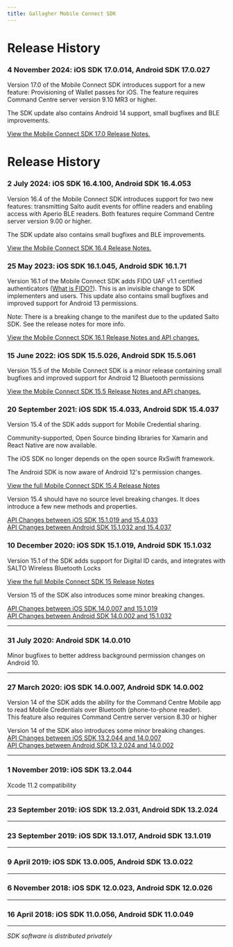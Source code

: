 ```yaml
---
title: Gallagher Mobile Connect SDK
---
```


# Release History

### 4 November 2024: iOS SDK **17.0.014**, Android SDK **17.0.027**

Version 17.0 of the Mobile Connect SDK introduces support for a new feature: Provisioning of Wallet passes for iOS. The feature requires Command Centre server version 9.10 MR3 or higher.

The SDK update also contains Android 14 support, small bugfixes and BLE improvements.

<a href="Mobile Connect SDK 17.0 Release Notes.html">View the Mobile Connect SDK 17.0 Release Notes.</a>

# Release History

### 2 July 2024: iOS SDK **16.4.100**, Android SDK **16.4.053**

Version 16.4 of the Mobile Connect SDK introduces support for two new features: transmitting Salto audit events for offline readers and enabling access with Aperio BLE readers. 
Both features require Command Centre server version 9.00 or higher.

The SDK update also contains small bugfixes and BLE improvements.

<a href="Mobile Connect SDK 16.4 Release Notes.html">View the Mobile Connect SDK 16.4 Release Notes.</a>

### 25 May 2023: iOS SDK **16.1.045**, Android SDK **16.1.71**

Version 16.1 of the Mobile Connect SDK adds FIDO UAF v1.1 certified authenticators (<a href="https://fidoalliance.org/what-is-fido/">What is FIDO?</a>). This is an invisible change to SDK implementers and users. This update also contains small bugfixes and improved support for Android 13 permissions.

Note: There is a breaking change to the manifest due to the updated Salto SDK. See the release notes for more info.

<a href="Mobile Connect SDK 16.1 Release Notes.html">View the Mobile Connect SDK 16.1 Release Notes and API changes.</a>

### 15 June 2022: iOS SDK **15.5.026**, Android SDK **15.5.061**

Version 15.5 of the Mobile Connect SDK is a minor release containing small bugfixes and improved support for Android 12 Bluetooth permissions

<a href="Mobile Connect SDK 15.5 Release Notes.html">View the Mobile Connect SDK 15.5 Release Notes and API changes.</a>

### 20 September 2021: iOS SDK **15.4.033**, Android SDK **15.4.037**

Version 15.4 of the SDK adds support for Mobile Credential sharing.

Community-supported, Open Source binding libraries for Xamarin and React Native are now available.

The iOS SDK no longer depends on the open source RxSwift framework.

The Android SDK is now aware of Android 12's permission changes.

<a href="Mobile Connect SDK 15.4 Release Notes.html">View the full Mobile Connect SDK 15.4 Release Notes</a>

Version 15.4 should have no source level breaking changes. It does introduce a few new methods and properties.

<a href="API Changes between iOS SDK 15.1.019 and 15.4.033.html">API Changes between iOS SDK 15.1.019 and 15.4.033</a>  
<a href="API Changes between Android SDK 15.1.032 and 15.4.037.html">API Changes between Android SDK 15.1.032 and 15.4.037</a>  

### 10 December 2020: iOS SDK **15.1.019**, Android SDK **15.1.032**

Version 15.1 of the SDK adds support for Digital ID cards, and integrates with SALTO Wireless Bluetooth Locks

<a href="Mobile Connect SDK 15 Release Notes.html">View the full Mobile Connect SDK 15 Release Notes</a>

Version 15 of the SDK also introduces some minor breaking changes. 

<a href="API Changes between iOS SDK 14.0.007 and 15.1.019.html">API Changes between iOS SDK 14.0.007 and 15.1.019</a>  
<a href="API Changes between Android SDK 14.0.002 and 15.1.032.html">API Changes between Android SDK 14.0.002 and 15.1.032</a>  

----

### 31 July 2020: Android SDK **14.0.010**

Minor bugfixes to better address background permission changes on Android 10.

----

### 27 March 2020: iOS SDK **14.0.007**, Android SDK **14.0.002**

Version 14 of the SDK adds the ability for the Command Centre Mobile app to read Mobile Credentials over Bluetooth (phone-to-phone reader).  
This feature also requires Command Centre server version 8.30 or higher

Version 14 of the SDK also introduces some minor breaking changes.  
<a href="API Changes between iOS SDK 13.2.044 and 14.0.007.html">API Changes between iOS SDK 13.2.044 and 14.0.007</a>  
<a href="API Changes between Android SDK 13.2.024 and 14.0.002.html">API Changes between Android SDK 13.2.024 and 14.0.002</a>  

----

### 1 November 2019: iOS SDK **13.2.044**
Xcode 11.2 compatibility

----

### 23 September 2019: iOS SDK **13.2.031**, Android SDK **13.2.024**

----

### 23 September 2019: iOS SDK **13.1.017**, Android SDK **13.1.019**

----

### 9 April 2019: iOS SDK **13.0.005**, Android SDK **13.0.022**

----

### 6 November 2018: iOS SDK **12.0.023**, Android SDK **12.0.026**

----

### 16 April 2018: iOS SDK **11.0.056**, Android SDK **11.0.049**

----

*SDK software is distributed privately*